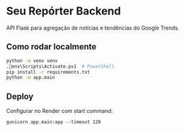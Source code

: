 # Seu Repórter Backend

API Flask para agregação de notícias e tendências do Google Trends.

## Como rodar localmente

```bash
python -m venv venv
.env\Scripts\Activate.ps1  # PowerShell
pip install -r requirements.txt
python -m app.main
```

## Deploy

Configurar no Render com start command:

```
gunicorn app.main:app --timeout 120
```
